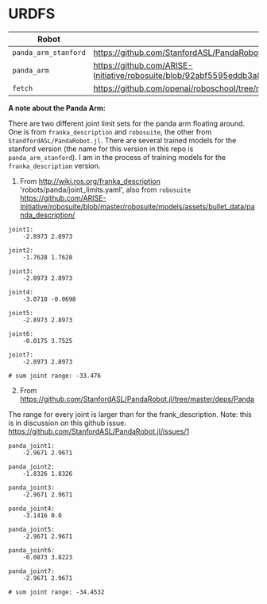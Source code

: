 # URDFS



| Robot         | Url | Notes |
| ------------- | ------------- | ------------- |
| `panda_arm_stanford`  | https://github.com/StanfordASL/PandaRobot.jl/blob/master/deps/Panda/panda.urdf  |  |
| `panda_arm`  | https://github.com/ARISE-Initiative/robosuite/blob/92abf5595eddb3a845cd1093703e5a3ccd01e77e/robosuite/models/assets/bullet_data/panda_description/urdf/panda_arm.urdf  |  |
| `fetch` | https://github.com/openai/roboschool/tree/master/roboschool/models_robot/fetch_description/robots  |  |



**A note about the Panda Arm:**

There are two different joint limit sets for the panda arm floating around. One is from `franka_description` and `robosuite`, the other from `StandfordASL/PandaRobot.jl`. There are several trained models for the stanford version (the name for this version in this repo is `panda_arm_stanford`). I am in the process of training models for the `franka_description` version.

1. From http://wiki.ros.org/franka_description 'robots/panda/joint_limits.yaml', also from `robosuite` https://github.com/ARISE-Initiative/robosuite/blob/master/robosuite/models/assets/bullet_data/panda_description/

```
joint1:
    -2.8973 2.8973

joint2:
    -1.7628 1.7628

joint3:
    -2.8973 2.8973

joint4:
    -3.0718 -0.0698

joint5:
    -2.8973 2.8973

joint6:
    -0.0175 3.7525

joint7:
    -2.8973 2.8973

# sum joint range: -33.476
```


2. From https://github.com/StanfordASL/PandaRobot.jl/tree/master/deps/Panda 

The range for every joint is larger than for the frank_description. Note: this is in discussion on this github issue: https://github.com/StanfordASL/PandaRobot.jl/issues/1

```
panda_joint1:
    -2.9671 2.9671

panda_joint2:
    -1.8326 1.8326

panda_joint3:
    -2.9671 2.9671

panda_joint4:
    -3.1416 0.0

panda_joint5:
    -2.9671 2.9671

panda_joint6:
    -0.0873 3.8223

panda_joint7:
    -2.9671 2.9671

# sum joint range: -34.4532
```